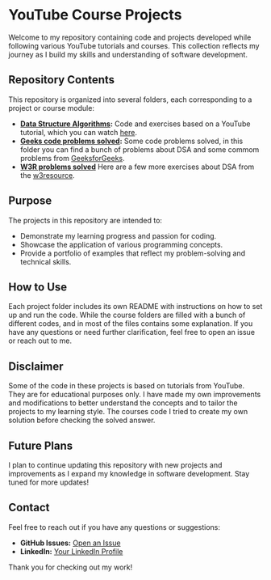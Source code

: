 # YouTube Course Projects

Welcome to my repository containing code and projects developed while following various YouTube tutorials and courses. This collection reflects my journey as I build my skills and understanding of software development.

## Repository Contents

This repository is organized into several folders, each corresponding to a project or course module:

- **[Data Structure Algorithms](./DSA_course_python_lecture/):** Code and exercises based on a YouTube tutorial, which you can watch [here](https://www.youtube.com/watch?v=aWKEBEg55ps&list=PLKYEe2WisBTGq9T0wPulXz1otUsVeOGey).
- **[Geeks code problems solved](./geeksg_problems_solved/):** Some code problems solved, in this folder you can find a bunch of problems about DSA and some commom problems from [GeeksforGeeks](https://www.geeksforgeeks.org/).
- **[W3R problems solved](./w3r_problems_solved/)** Here are a few more exercises about DSA from the [w3resource](https://www.w3resource.com/python-exercises/).

## Purpose

The projects in this repository are intended to:
- Demonstrate my learning progress and passion for coding.
- Showcase the application of various programming concepts.
- Provide a portfolio of examples that reflect my problem-solving and technical skills.

## How to Use

Each project folder includes its own README with instructions on how to set up and run the code. While the course folders are filled with a bunch of different codes, and in most of the files contains some explanation. If you have any questions or need further clarification, feel free to open an issue or reach out to me.

## Disclaimer

Some of the code in these projects is based on tutorials from YouTube. They are for educational purposes only. I have made my own improvements and modifications to better understand the concepts and to tailor the projects to my learning style. The courses code I tried to create my own solution before checking the solved answer.

## Future Plans

I plan to continue updating this repository with new projects and improvements as I expand my knowledge in software development. Stay tuned for more updates!

## Contact

Feel free to reach out if you have any questions or suggestions:
- **GitHub Issues:** [Open an Issue](https://github.com/MatheusDSantossi/learning-journey/issues)
- **LinkedIn:** [Your LinkedIn Profile](https://www.linkedin.com/in/matheussantossi/)

Thank you for checking out my work!
